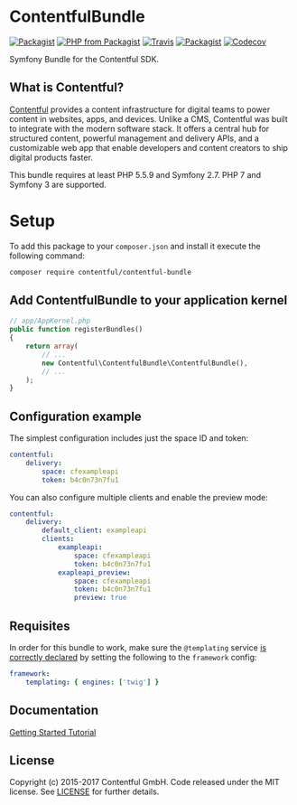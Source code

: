 # ContentfulBundle

[![Packagist](https://img.shields.io/packagist/v/contentful/contentful-bundle.svg?style=for-the-badge)](https://packagist.org/packages/contentful/contentful-bundle)
[![PHP from Packagist](https://img.shields.io/packagist/php-v/contentful/contentful-bundle.svg?style=for-the-badge)](https://packagist.org/packages/contentful/contentful-bundle)
[![Travis](https://img.shields.io/travis/contentful/ContentfulBundle.svg?style=for-the-badge)](https://travis-ci.org/contentful/ContentfulBundle)
[![Packagist](https://img.shields.io/github/license/contentful/ContentfulBundle.svg?style=for-the-badge)](https://packagist.org/packages/contentful/contentful-bundle)
[![Codecov](https://img.shields.io/codecov/c/github/contentful/ContentfulBundle.svg?style=for-the-badge)](https://codecov.io/gh/contentful/ContentfulBundle)

Symfony Bundle for the Contentful SDK.

## What is Contentful?

[Contentful](https://www.contentful.com) provides a content infrastructure for digital teams to power content in websites, apps, and devices. Unlike a CMS, Contentful was built to integrate with the modern software stack. It offers a central hub for structured content, powerful management and delivery APIs, and a customizable web app that enable developers and content creators to ship digital products faster.

This bundle requires at least PHP 5.5.9 and Symfony 2.7. PHP 7 and Symfony 3 are supported.

# Setup

To add this package to your `composer.json` and install it execute the following command:

``` bash
composer require contentful/contentful-bundle
```

## Add ContentfulBundle to your application kernel

``` php
// app/AppKernel.php
public function registerBundles()
{
    return array(
        // ...
        new Contentful\ContentfulBundle\ContentfulBundle(),
        // ...
    );
}
```

## Configuration example

The simplest configuration includes just the space ID and token:

``` yaml
contentful:
    delivery:
        space: cfexampleapi
        token: b4c0n73n7fu1
```

You can also configure multiple clients and enable the preview mode:

``` yaml
contentful:
    delivery:
        default_client: exampleapi
        clients:
            exampleapi:
                space: cfexampleapi
                token: b4c0n73n7fu1
            exapleapi_preview:
                space: cfexampleapi
                token: b4c0n73n7fu1
                preview: true
```

## Requisites

In order for this bundle to work, make sure the `@templating` service [is correctly declared](https://symfony.com/doc/3.2/templating/templating_service.html) by setting the following to the `framework` config:

``` yml
framework:
    templating: { engines: ['twig'] }
```

## Documentation

[Getting Started Tutorial](https://www.contentful.com/developers/docs/php/tutorials/getting-started-with-contentful-and-symfony/)

## License

Copyright (c) 2015-2017 Contentful GmbH. Code released under the MIT license. See [LICENSE](LICENSE) for further details.
